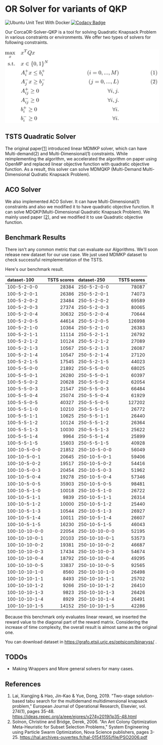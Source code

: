 # OR Solver for variants of QKP

![Ubuntu Unit Test With Docker](https://github.com/corca-ai/CorcaOR-Solver-QKP/workflows/Unit%20Test%20using%20docker/badge.svg)
[![Codacy Badge](https://app.codacy.com/project/badge/Grade/ad04fb509a0d4e18a0726c32dc18207f)](https://www.codacy.com?utm_source=github.com&amp;utm_medium=referral&amp;utm_content=corca-ai/CorcaOR-Solver-QKP&amp;utm_campaign=Badge_Grade)

Our CorcaOR-Solver-QKP is a tool for solving Quadratic Knapsack Problem in various constraints or environments. We offer two types of solvers for following constraints.

![Our Formulation](https://raw.githubusercontent.com/corca-ai/CorcaOR-Solver-QKP/develop/content/Formulation.png)

## TSTS Quadratic Solver
The original paper[[1]](https://ideas.repec.org/a/eee/ejores/v274y2019i1p35-48.html) introduced linear MDMKP solver, which can have Multi-demand(2) and Multi-Dimensional(1) constraints. While reimplementing the algorithm, we accelerated the algorithm on paper using OpenMP and replaced linear objective function with quadratic objective function. As a result, this solver can solve MDMQKP (Multi-Demand Multi-Dimensional Qudratic Knapsack Problem).

## ACO Solver
We also implemented ACO Solver. It can have Multi-Dimensional(1) constraints and also we modified it to have quadratic objective function. It can solve MDQKP(Multi-Dimensional Quadratic Knapsack Problem). We mainly used paper [[2]](https://hal.archives-ouvertes.fr/hal-01541555/file/PSO2006.pdf), and we modified it to use Quadratic objective function.

## Benchmark Results

There isn't any common metric that can evaluate our Algorithms. We'll soon release new dataset for our use case. We just used MDMKP dataset to check successful reimplementation of the TSTS.

Here's our benchmark result.

| dataset-100 | TSTS scores | dataset-250 | TSTS scores |
| :--- | ---: | :--- | ---: |
| 100-5-2-0-0 | 28384 | 250-5-2-0-0 | 78087 |
| 100-5-2-0-1 | 26386 | 250-5-2-0-1 | 74073 |
| 100-5-2-0-2 | 23484 | 250-5-2-0-2 | 69589 |
| 100-5-2-0-3 | 27374 | 250-5-2-0-3 | 80065 |
| 100-5-2-0-4 | 30632 | 250-5-2-0-4 | 70644 |
| 100-5-2-0-5 | 44614 | 250-5-2-0-5 | 126998 |
| 100-5-2-1-0 | 10364 | 250-5-2-1-0 | 26383 |
| 100-5-2-1-1 | 11114 | 250-5-2-1-1 | 26792 |
| 100-5-2-1-2 | 10124 | 250-5-2-1-2 | 27089 |
| 100-5-2-1-3 | 10567 | 250-5-2-1-3 | 26087 |
| 100-5-2-1-4 | 10547 | 250-5-2-1-4 | 27120 |
| 100-5-2-1-5 | 17545 | 250-5-2-1-5 | 44023 |
| 100-5-5-0-0 | 21892 | 250-5-5-0-0 | 68025 |
| 100-5-5-0-1 | 26280 | 250-5-5-0-1 | 60397 |
| 100-5-5-0-2 | 20628 | 250-5-5-0-2 | 62054 |
| 100-5-5-0-3 | 21547 | 250-5-5-0-3 | 66484 |
| 100-5-5-0-4 | 25074 | 250-5-5-0-4 | 61929 |
| 100-5-5-0-5 | 40327 | 250-5-5-0-5 | 127202 |
| 100-5-5-1-0 | 10210 | 250-5-5-1-0 | 26772 |
| 100-5-5-1-1 | 10625 | 250-5-5-1-1 | 26440 |
| 100-5-5-1-2 | 10124 | 250-5-5-1-2 | 26364 |
| 100-5-5-1-3 | 10030 | 250-5-5-1-3 | 25622 |
| 100-5-5-1-4 | 9964 | 250-5-5-1-4 | 25899 |
| 100-5-5-1-5 | 15603 | 250-5-5-1-5 | 40928 |
| 100-10-5-0-0 | 21852 | 250-10-5-0-0 | 56049 |
| 100-10-5-0-1 | 20645 | 250-10-5-0-1 | 59406 |
| 100-10-5-0-2 | 19517 | 250-10-5-0-2 | 54416 |
| 100-10-5-0-3 | 20454 | 250-10-5-0-3 | 51962 |
| 100-10-5-0-4 | 19278 | 250-10-5-0-4 | 57346 |
| 100-10-5-0-5 | 35903 | 250-10-5-0-5 | 98481 |
| 100-10-5-1-0 | 10018 | 250-10-5-1-0 | 26722 |
| 100-10-5-1-1 | 9839 | 250-10-5-1-1 | 26314 |
| 100-10-5-1-2 | 10000 | 250-10-5-1-2 | 25440 |
| 100-10-5-1-3 | 10544 | 250-10-5-1-3 | 26927 |
| 100-10-5-1-4 | 10011 | 250-10-5-1-4 | 26607 |
| 100-10-5-1-5 | 16230 | 250-10-5-1-5 | 46043 |
| 100-10-10-0-0 | 22054 | 250-10-10-0-0 | 52195 |
| 100-10-10-0-1 | 20103 | 250-10-10-0-1 | 53573 |
| 100-10-10-0-2 | 19381 | 250-10-10-0-2 | 46687 |
| 100-10-10-0-3 | 17434 | 250-10-10-0-3 | 54674 |
| 100-10-10-0-4 | 18792 | 250-10-10-0-4 | 49295 |
| 100-10-10-0-5 | 33837 | 250-10-10-0-5 | 92565 |
| 100-10-10-1-0 | 8560 | 250-10-10-1-0 | 26498 |
| 100-10-10-1-1 | 8493 | 250-10-10-1-1 | 25702 |
| 100-10-10-1-2 | 9266 | 250-10-10-1-2 | 26410 |
| 100-10-10-1-3 | 9823 | 250-10-10-1-3 | 26426 |
| 100-10-10-1-4 | 8929 | 250-10-10-1-4 | 26491 |
| 100-10-10-1-5 | 14152 | 250-10-10-1-5 | 42286 |

Because this benchmark only evaluates linear reward, we inserted the reward value to the diagonal part of the reward matrix. Considering the increase of time complexity, the overall result is almost same as the original one.

You can download dataset in https://grafo.etsii.urjc.es/optsicom/binaryss/ .

## TODOs
-   Making Wrappers and More general solvers for many cases.

## References

1.  Lai, Xiangjing & Hao, Jin-Kao & Yue, Dong, 2019. "Two-stage solution-based tabu search for the multidemand multidimensional knapsack problem," European Journal of Operational Research, Elsevier, vol. 274(1), pages 35-48. <https://ideas.repec.org/a/eee/ejores/v274y2019i1p35-48.html>
2.  Solnon, Christine and Bridge, Derek, 2006. "An Ant Colony Optimization Meta-Heuristic for Subset Selection Problems," System Engineering using Particle Swarm Optimization, Nova Science publishers, pages 3-25. <https://hal.archives-ouvertes.fr/hal-01541555/file/PSO2006.pdf>
